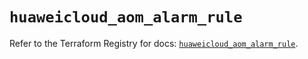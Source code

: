 # `huaweicloud_aom_alarm_rule`

Refer to the Terraform Registry for docs: [`huaweicloud_aom_alarm_rule`](https://registry.terraform.io/providers/huaweicloud/huaweicloud/1.71.1/docs/resources/aom_alarm_rule).
